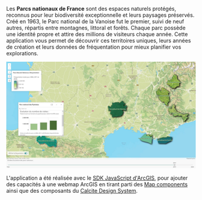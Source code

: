 Les **Parcs nationaux de France** sont des espaces naturels protégés, reconnus pour leur biodiversité exceptionnelle et leurs paysages préservés. Créé en 1963, le Parc national de la Vanoise fut le premier, suivi de neuf autres, répartis entre montagnes, littoral et forêts. Chaque parc possède une identité propre et attire des millions de visiteurs chaque année. Cette application vous permet de découvrir ces territoires uniques, leurs années de création et leurs données de fréquentation pour mieux planifier vos explorations.  

[<img src="./style/Screenshot.JPG">](https://japalenos.github.io/JS-API/Parcs-Nationaux/)

L'application a été réalisée avec le [SDK JavaScript d'ArcGIS](https://developers.arcgis.com/javascript/latest/), pour ajouter des capacités à une webmap ArcGIS en tirant parti des [Map components](https://developers.arcgis.com/javascript/latest/components/) ainsi que des composants du [Calcite Design System](https://developers.arcgis.com/calcite-design-system/).
